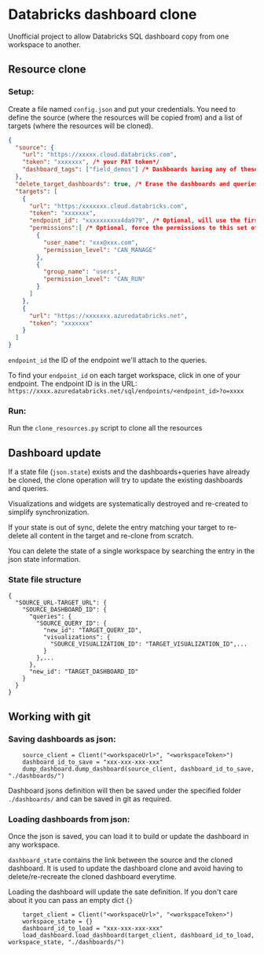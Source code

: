 # Databricks dashboard clone
Unofficial project to allow Databricks SQL dashboard copy from one workspace to another.

## Resource clone

### Setup:
Create a file named `config.json` and put your credentials. You need to define the source (where the resources will be copied from) and a list of targets (where the resources will be cloned).

```json
{
  "source": {
    "url": "https://xxxxx.cloud.databricks.com",
    "token": "xxxxxxx", /* your PAT token*/
    "dashboard_tags": ["field_demos"] /* Dashboards having any of these tags matching will be cloned from the SOURCE */
  },
  "delete_target_dashboards": true, /* Erase the dashboards and queries in the targets having the same tags in TARGETS. If false, won't do anything (might endup with duplicates). */
  "targets": [
    {
      "url": "https:/xxxxxxx.cloud.databricks.com",
      "token": "xxxxxxx",
      "endpoint_id": "xxxxxxxxxx4da979", /* Optional, will use the first endpoint available if not set. At least 1 endpoint must exist in the workspace.*/
      "permissions":[ /* Optional, force the permissions to this set of values. In this example we add a CAN_RUN for All Users.*/
        {
          "user_name": "xxx@xxx.com",
          "permission_level": "CAN_MANAGE"
        },
        {
          "group_name": "users",
          "permission_level": "CAN_RUN"
        }
      ]
    },
    {
      "url": "https://xxxxxxx.azuredatabricks.net",
      "token": "xxxxxxx"
    }
  ]
}
```

`endpoint_id` the ID of the endpoint we'll attach to the queries.

To find your `endpoint_id` on each target workspace, click in one of your endpoint.
The endpoint ID is in the URL: `https://xxxx.azuredatabricks.net/sql/endpoints/<endpoint_id>?o=xxxx`

### Run:
Run the `clone_resources.py` script to clone all the resources

## Dashboard update
If a state file (`json.state`) exists and the dashboards+queries have already be cloned, the clone operation will try to update the existing dashboards and queries.

Visualizations and widgets are systematically destroyed and re-created to simplify synchronization.

If your state is out of sync, delete the entry matching your target to re-delete all content in the target and re-clone from scratch.

You can delete the state of a single workspace by searching the entry in the json state information. 
### State file structure
```
{
  "SOURCE_URL-TARGET_URL": {
    "SOURCE_DASHBOARD_ID": {
      "queries": {
        "SOURCE_QUERY_ID": {
          "new_id": "TARGET_QUERY_ID",
          "visualizations": {
            "SOURCE_VISUALIZATION_ID": "TARGET_VISUALIZATION_ID",...
          }
        },...
      },
      "new_id": "TARGET_DASHBOARD_ID"
    }
  }
}
```

## Working with git

### Saving dashboards as json:
```
    source_client = Client("<workspaceUrl>", "<workspaceToken>")
    dashboard_id_to_save = "xxx-xxx-xxx-xxx"
    dump_dashboard.dump_dashboard(source_client, dashboard_id_to_save, "./dashboards/")
```

Dashboard jsons definition will then be saved under the specified folder `./dashboards/` and can be saved in git as required.


### Loading dashboards from json:
Once the json is saved, you can load it to build or update the dashboard in any workspace.

`dashboard_state` contains the link between the source and the cloned dashboard. 
It is used to update the dashboard clone and avoid having to delete/re-recreate the cloned dashboard everytime. 

Loading the dashboard will update the sate definition. If you don't care about it you can pass an empty dict `{}`

```
    target_client = Client("<workspaceUrl>", "<workspaceToken>")
    workspace_state = {}
    dashboard_id_to_load = "xxx-xxx-xxx-xxx"
    load_dashboard.load_dashboard(target_client, dashboard_id_to_load, workspace_state, "./dashboards/")
```